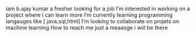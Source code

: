 iam b.ajay kumar a fresher looking for a job
 I’m interested in working on a project where i can learn more
 I’m currently learning programming langauges like [ java,sql,html]
I’m looking to collaborate on projets on machine learning
 How to reach me just a meaasge i wiil be there 
<!---
BuddaAjay/BuddaAjay is a ✨ special ✨ repository because its `README.md` (this file) appears on your GitHub profile.
You can click the Preview link to take a look at your changes.
--->
